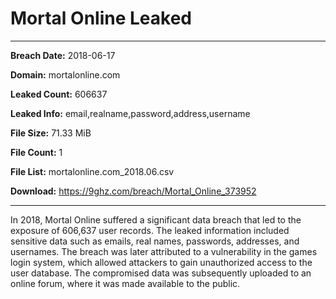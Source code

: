 # Mortal Online Leaked

------------
**Breach Date:** 2018-06-17

**Domain:** mortalonline.com

**Leaked Count:** 606637

**Leaked Info:** email,realname,password,address,username

**File Size:** 71.33 MiB

**File Count:** 1

**File List:** mortalonline.com_2018.06.csv

**Download:** https://9ghz.com/breach/Mortal_Online_373952

------------
In 2018, Mortal Online suffered a significant data breach that led to the exposure of 606,637 user records. The leaked information included sensitive data such as emails, real names, passwords, addresses, and usernames. The breach was later attributed to a vulnerability in the games login system, which allowed attackers to gain unauthorized access to the user database. The compromised data was subsequently uploaded to an online forum, where it was made available to the public.
